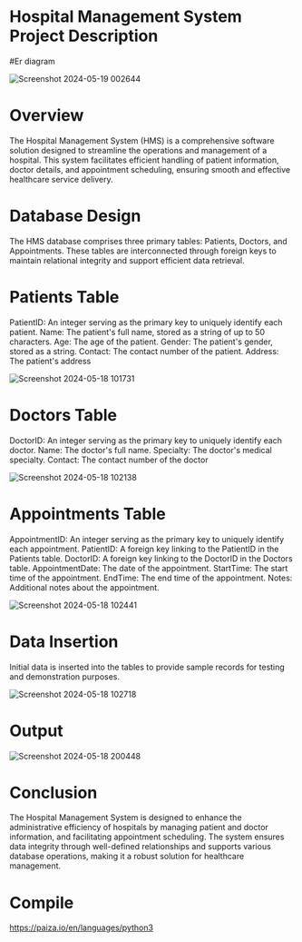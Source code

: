 # Hospital Management System Project Description

#Er diagram

![Screenshot 2024-05-19 002644](https://github.com/rahulgit64/DBMS-project/assets/150422604/b2f216f0-6cf6-417f-9f57-f7fec2bdf541)


# Overview
The Hospital Management System (HMS) is a comprehensive software solution designed to streamline the operations and management of a hospital. This system facilitates efficient handling of patient information, doctor details, and appointment scheduling, ensuring smooth and effective healthcare service delivery.

# Database Design
The HMS database comprises three primary tables: Patients, Doctors, and Appointments. These tables are interconnected through foreign keys to maintain relational integrity and support efficient data retrieval.

# Patients Table

PatientID: An integer serving as the primary key to uniquely identify each patient.
Name: The patient's full name, stored as a string of up to 50 characters.
Age: The age of the patient.
Gender: The patient's gender, stored as a string.
Contact: The contact number of the patient.
Address: The patient's address

![Screenshot 2024-05-18 101731](https://github.com/rahulgit64/DBMS-project/assets/150422604/c47bd283-c3d6-4e9a-9b5c-2559f5c7ee82) 



# Doctors Table

DoctorID: An integer serving as the primary key to uniquely identify each doctor.
Name: The doctor's full name.
Specialty: The doctor's medical specialty.
Contact: The contact number of the doctor

![Screenshot 2024-05-18 102138](https://github.com/rahulgit64/DBMS-project/assets/150422604/68a300bf-3adf-4c5f-8ca1-cd487c9498f3)

# Appointments Table

AppointmentID: An integer serving as the primary key to uniquely identify each appointment.
PatientID: A foreign key linking to the PatientID in the Patients table.
DoctorID: A foreign key linking to the DoctorID in the Doctors table.
AppointmentDate: The date of the appointment.
StartTime: The start time of the appointment.
EndTime: The end time of the appointment.
Notes: Additional notes about the appointment.

![Screenshot 2024-05-18 102441](https://github.com/rahulgit64/DBMS-project/assets/150422604/e19d8040-3d7e-4c4e-bfe2-3133c1b4575e) 

# Data Insertion
Initial data is inserted into the tables to provide sample records for testing and demonstration purposes.

![Screenshot 2024-05-18 102718](https://github.com/rahulgit64/DBMS-project/assets/150422604/56d6eab8-3d3b-442e-b038-38aa7c43d3f8)

# Output

![Screenshot 2024-05-18 200448](https://github.com/rahulgit64/DBMS-project/assets/150422604/ce991590-a286-4fe4-838a-bc9209b4bb98)




# Conclusion
The Hospital Management System is designed to enhance the administrative efficiency of hospitals by managing patient and doctor information, and facilitating appointment scheduling. The system ensures data integrity through well-defined relationships and supports various database operations, making it a robust solution for healthcare management.

# Compile

https://paiza.io/en/languages/python3



